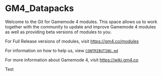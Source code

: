 # GM4_Datapacks
Welcome to the Git for Gamemode 4 modules. This space allows us to work together with the community to update and improve Gamemode 4 modules as well as providing beta versions of modules to you.

For Full Release versions of modules, visit https://gm4.co/modules

For information on how to help us, view [`CONTRIBUTING.md`](CONTRIBUTING.md)

For more information about Gamemode 4, visit https://wiki.gm4.co

Test
